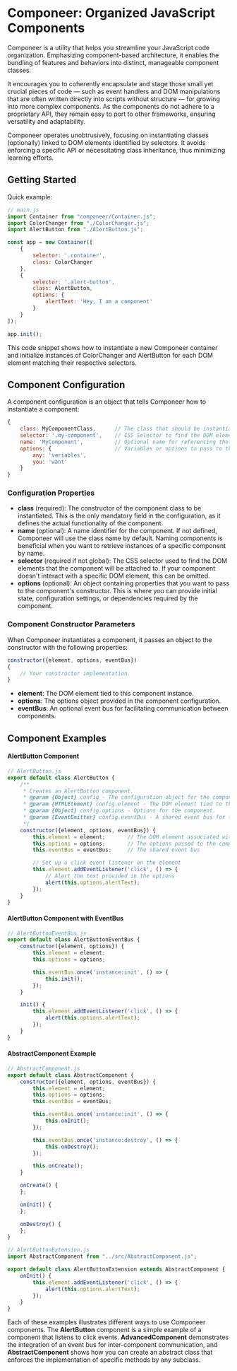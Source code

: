# Componeer: Organized JavaScript Components

Componeer is a utility that helps you streamline your JavaScript code organization. Emphasizing component-based
architecture, it enables the bundling of features and behaviors into distinct, manageable component classes.

It encourages you to coherently encapsulate and stage those small yet crucial pieces of code — such as event handlers
and DOM manipulations that are often written directly into scripts without structure — for growing into more complex
components. As the components do not adhere to a proprietary API, they remain easy to port to other frameworks, ensuring
versatility and adaptability.

Componeer operates unobtrusively, focusing on instantiating classes (optionally) linked to DOM elements identified by
selectors. It avoids enforcing a specific API or necessitating class inheritance, thus minimizing learning efforts.


## Getting Started

Quick example:

```javascript
// main.js
import Container from "componeer/Container.js";
import ColorChanger from "./ColorChanger.js";
import AlertButton from "./AlertButton.js";

const app = new Container([
    {
        selector: '.container',
        class: ColorChanger
    },
    {
        selector: '.alert-button',
        class: AlertButton,
        options: {
            alertText: 'Hey, I am a component'
        }
    }
]);

app.init();
```

This code snippet shows how to instantiate a new Componeer container and initialize instances of ColorChanger and
AlertButton for each DOM element matching their respective selectors.

## Component Configuration

A component configuration is an object that tells Componeer how to instantiate a component:

```javascript
{
    class: MyComponentClass,      // The class that should be instantiated (required).
    selector: '.my-component',    // CSS Selector to find the DOM element (optional).
    name: 'MyComponent',          // Optional name for referencing the component instance.
    options: {                    // Variables or options to pass to the component's constructor.
        any: 'variables',
        you: 'want'
    }
}
```

### Configuration Properties

- **class** (required): The constructor of the component class to be instantiated. This is the only mandatory field in
  the configuration, as it defines the actual functionality of the component.
- **name** (optional): A name identifier for the component. If not defined, Componeer will use the class name by
  default.
  Naming components is beneficial when you want to retrieve instances of a specific component by name.
- **selector** (required if not global): The CSS selector used to find the DOM elements that the component will be
  attached
  to. If your component doesn't interact with a specific DOM element, this can be omitted.
- **options** (optional): An object containing properties that you want to pass to the component's constructor. This is
  where
  you can provide initial state, configuration settings, or dependencies required by the component.

### Component Constructor Parameters

When Componeer instantiates a component, it passes an object to the constructor with the following properties:

```javascript
constructor({element, options, eventBus})
{
    // Your constructor implementation.
}
```

- **element**: The DOM element tied to this component instance.
- **options**: The options object provided in the component configuration.
- **eventBus**: An optional event bus for facilitating communication between components.

## Component Examples

#### AlertButton Component

```javascript
// AlertButton.js
export default class AlertButton {
    /**
     * Creates an AlertButton component.
     * @param {Object} config - The configuration object for the component.
     * @param {HTMLElement} config.element - The DOM element tied to this component.
     * @param {Object} config.options - Options for the component.
     * @param {EventEmitter} config.eventBus - A shared event bus for the components.
     */
    constructor({element, options, eventBus}) {
        this.element = element;       // The DOM element associated with this component
        this.options = options;       // The options passed to the component
        this.eventBus = eventBus;     // The shared event bus

        // Set up a click event listener on the element
        this.element.addEventListener('click', () => {
            // Alert the text provided in the options
            alert(this.options.alertText);
        });
    }
}
```

#### AlertButton Component with EventBus

```javascript
// AlertButtonEventBus.js
export default class AlertButtonEventBus {
    constructor({element, options}) {
        this.element = element;
        this.options = options;

        this.eventBus.once('instance:init', () => {
            this.init();
        });
    }

    init() {
        this.element.addEventListener('click', () => {
            alert(this.options.alertText);
        });
    }
}
```

#### AbstractComponent Example

```javascript
// AbstractComponent.js
export default class AbstractComponent {
    constructor({element, options, eventBus}) {
        this.element = element;
        this.options = options;
        this.eventBus = eventBus;

        this.eventBus.once('instance:init', () => {
            this.onInit();
        });

        this.eventBus.once('instance:destroy', () => {
            this.onDestroy();
        });

        this.onCreate();
    }

    onCreate() {
    };

    onInit() {
    };

    onDestroy() {
    };
}
```

```javascript
// AlertButtonExtension.js
import AbstractComponent from "../src/AbstractComponent.js";

export default class AlertButtonExtension extends AbstractComponent {
    onInit() {
        this.element.addEventListener('click', () => {
            alert(this.options.alertText);
        });
    }
}
```

Each of these examples illustrates different ways to use Componeer components. The **AlertButton** component is a simple
example of a component that listens to click events. **AdvancedComponent** demonstrates the integration of an event bus
for inter-component communication, and **AbstractComponent** shows how you can create an abstract class that enforces the
implementation of specific methods by any subclass.